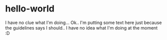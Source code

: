 # hello-world
I have no clue what I'm doing...
Ok.. I'm putting some text here just because the guidelines says I should..
I have no idea what I'm doing at the moment :D
